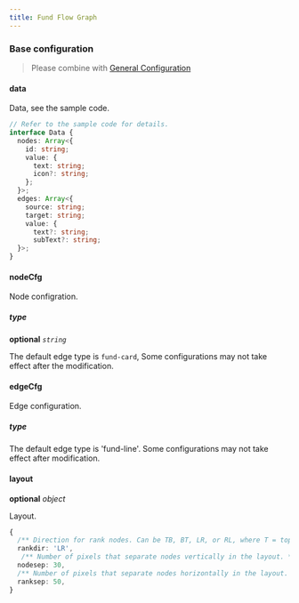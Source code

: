 ```yaml
---
title: Fund Flow Graph
---
```


### Base configuration

> Please combine with [General Configuration](/guide/common-graph#basic-configuration)

#### data

Data, see the sample code.

```ts
// Refer to the sample code for details.
interface Data {
  nodes: Array<{
    id: string;
    value: {
      text: string;
      icon?: string;
    };
  }>;
  edges: Array<{
    source: string;
    target: string;
    value: {
      text?: string;
      subText?: string;
  }>;
}
```

#### nodeCfg

Node configration.

##### type

<description>**optional** _`string`_</description>

The default edge type is `fund-card`, Some configurations may not take effect after the modification.

#### edgeCfg

Edge configuration.

##### type

The default edge type is 'fund-line'. Some configurations may not take effect after modification.

#### layout

<description>**optional** _object_</description>

Layout.

```ts
{
  /** Direction for rank nodes. Can be TB, BT, LR, or RL, where T = top, B = bottom, L = left, and R = right. */
  rankdir: 'LR',
   /** Number of pixels that separate nodes vertically in the layout. */
  nodesep: 30,
  /** Number of pixels that separate nodes horizontally in the layout. */
  ranksep: 50,
}
```
